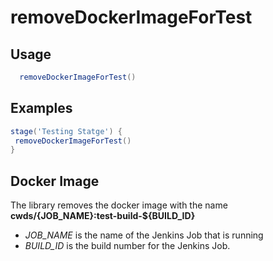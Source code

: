 # removeDockerImageForTest

## Usage

```groovy
  removeDockerImageForTest()
```
## Examples

```groovy
stage('Testing Statge') {
 removeDockerImageForTest()
}
```

## Docker Image
The library removes the docker image with the name **cwds/{JOB_NAME}:test-build-${BUILD\_ID}**

* *JOB_NAME* is the name of the Jenkins Job that is running
* *BUILD_ID*  is the build number for the Jenkins Job.